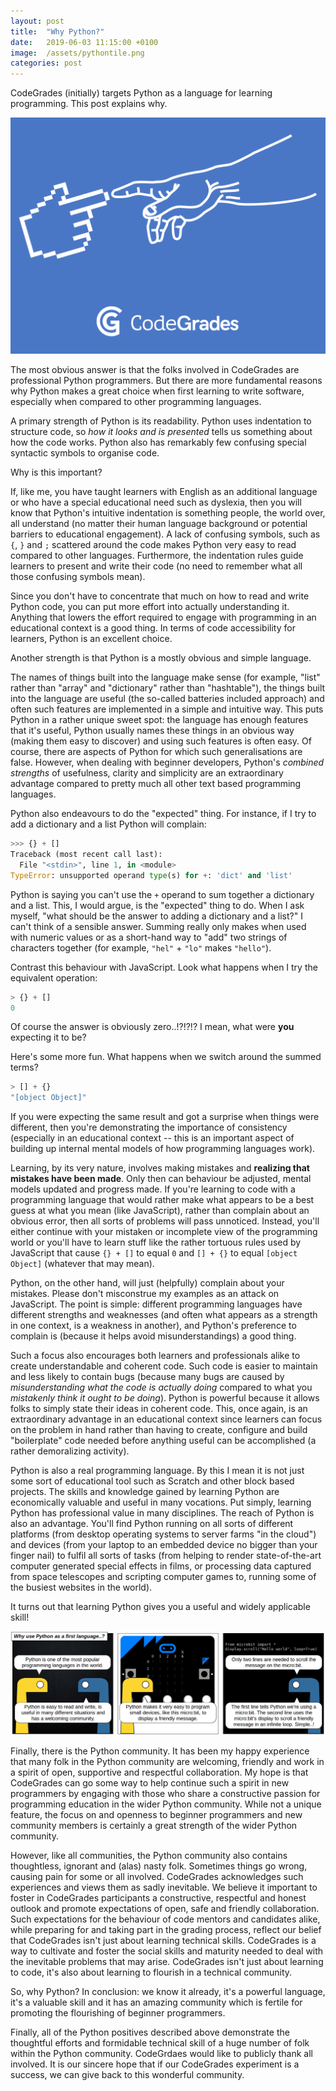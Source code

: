 ```yaml
---
layout: post
title:  "Why Python?"
date:   2019-06-03 11:15:00 +0100
image:  /assets/pythontile.png
categories: post 
---
```


CodeGrades (initially) targets Python as a language for learning programming.
This post explains why.

![Creation of Code](/assets/creation_small.png)

The most obvious answer is that the folks involved in CodeGrades are
professional Python programmers. But there are more fundamental reasons why
Python makes a great choice when first learning to write software, especially
when compared to other programming languages.

A primary strength of Python is its readability. Python uses indentation
to structure code, so *how it looks and is presented* tells us something about
how the code works. Python also has remarkably few confusing special syntactic
symbols to organise code.

Why is this important?

If, like me, you have taught learners with English as an additional language or
who have a special educational need such as dyslexia, then you will know
that Python's intuitive indentation is something people, the world over, all
understand (no matter their human language background or potential barriers to
educational engagement). A lack of confusing symbols, such as `{`, `}` and `;`
scattered around the code makes Python very easy to read compared to other
languages. Furthermore, the indentation rules guide learners to present and
write their code (no need to remember what all those confusing symbols mean).

Since you don't have to concentrate that much on how to read and write Python
code, you can put more effort into actually understanding it. Anything that
lowers the effort required to engage with programming in an educational context
is a good thing. In terms of code accessibility for learners, Python is an
excellent choice.

Another strength is that Python is a mostly obvious and simple language.

The names of things built into the language make sense (for example, "list"
rather than "array" and "dictionary" rather than "hashtable"), the things
built into the language are useful (the so-called batteries included approach)
and often such features are implemented in a simple and intuitive way. This
puts Python in a rather unique sweet spot: the language has enough features
that it's useful, Python usually names these things in an obvious way (making
them easy to discover) and using such features is often easy. Of course,
there are aspects of Python for which such generalisations are false. However,
when dealing with beginner developers, Python's *combined strengths* of
usefulness, clarity and simplicity are an extraordinary advantage compared to
pretty much all other text based programming languages.

Python also endeavours to do the "expected" thing. For instance, if I try to
add a dictionary and a list Python will complain:

```python
>>> {} + []
Traceback (most recent call last):
  File "<stdin>", line 1, in <module>
TypeError: unsupported operand type(s) for +: 'dict' and 'list'
```

Python is saying you can't use the `+` operand to sum together a dictionary and
a list. This, I would argue, is the "expected" thing to do. When I ask myself,
"what should be the answer to adding a dictionary and a list?" I can't think of
a sensible answer. Summing really only makes when used with numeric values or
as a short-hand way to "add" two strings of characters together (for example,
`"hel"` + `"lo"` makes `"hello"`).

Contrast this behaviour with JavaScript. Look what happens when I try the
equivalent operation:

```javascript
> {} + []
0
```

Of course the answer is obviously zero..!?!?!? I mean, what were **you**
expecting it to be?

Here's some more fun. What happens when we switch around the summed terms?

```javascript
> [] + {}
"[object Object]"
```

If you were expecting the same result and got a surprise when things were
different, then you're demonstrating the importance of consistency (especially
in an educational context -- this is an important aspect of building
up internal mental models of how programming languages work).

Learning, by its very nature, involves making mistakes and **realizing that
mistakes have been made**. Only then can behaviour be adjusted, mental models
updated and progress made. If you're learning to code with a programming
language that would rather make what appears to be a best guess at what you
mean (like JavaScript), rather than complain about an obvious error, then all
sorts of problems will pass unnoticed. Instead, you'll either continue with
your mistaken or incomplete view of the programming world or you'll have to
learn stuff like the rather tortuous rules used by JavaScript that cause
`{} + []` to equal `0` and `[] + {}` to equal `[object Object]` (whatever that
may mean).

Python, on the other hand, will just (helpfully) complain about your mistakes.
Please don't misconstrue my examples as an attack on JavaScript. The point is
simple: different programming languages have different strengths and weaknesses
(and often what appears as a strength in one context, is a weakness in
another), and Python's preference to complain is (because it helps avoid
misunderstandings) a good thing.

Such a focus also encourages both learners and professionals alike to create
understandable and coherent code. Such code is easier to maintain and less
likely to contain bugs (because many bugs are caused by *misunderstanding what
the code is actually doing* compared to what you *mistakenly think it ought to
be doing*). Python is powerful because it allows folks to simply state their
ideas in coherent code. This, once again, is an extraordinary advantage in an
educational context since learners can focus on the problem in hand rather than
having to create, configure and build "boilerplate" code needed before anything
useful can be accomplished (a rather demoralizing activity).

Python is also a real programming language. By this I mean it is not just some
sort of educational tool such as Scratch and other block based projects. The
skills and knowledge gained by learning Python
are economically valuable and useful in many vocations. Put simply, learning
Python has professional value in many disciplines. The reach of Python is also
an advantage. You'll find Python running on all sorts of different platforms
(from desktop operating systems to server farms "in the cloud") and devices
(from your laptop to an embedded device no bigger than your finger nail) to
fulfil all sorts of tasks (from helping to render state-of-the-art computer
generated special effects in films, or processing data captured from space
telescopes and scripting computer games to, running some of the busiest
websites in the world).

It turns out that learning Python gives you a useful and widely applicable
skill!

<a href="https://rebrand.ly/zkv15v"><img src="/assets/microbit.gif"/></a>

Finally, there is the Python community. It has been my happy experience that
many folk in the Python community are welcoming, friendly and work in a spirit
of open, supportive and respectful collaboration. My hope is that CodeGrades
can go some way to help continue such a spirit in new
programmers by engaging with those who share a constructive passion for
programming education in the wider Python community. While not a unique
feature, the focus on and openness to beginner programmers and new community
members is certainly a great strength of the wider Python community.

However, like all communities, the Python community also contains thoughtless,
ignorant and (alas) nasty folk. Sometimes things go wrong, causing pain for
some or all involved. CodeGrades acknowledges such experiences and views them
as sadly inevitable. We believe it important to foster in CodeGrades
participants a constructive, respectful and honest outlook and promote
expectations of open, safe and friendly collaboration. Such expectations for
the behaviour of code mentors and candidates alike, while preparing for and
taking part in the grading process, reflect our belief that CodeGrades isn't
just about learning technical skills. CodeGrades is a way to cultivate and
foster the social skills and maturity needed to deal with the inevitable
problems that may arise. CodeGrades isn't just about
learning to code, it's also about learning to flourish in a technical
community.

So, why Python? In conclusion: we know it already, it's a powerful language,
it's a valuable skill and it has an amazing community which is fertile for
promoting the flourishing of beginner programmers.

Finally, all of the Python positives described above demonstrate the
thoughtful efforts and formidable technical skill of a huge number of folk
within the Python community. CodeGrdaes would like to publicly thank all
involved. It is our sincere hope that if our CodeGrades experiment is a
success, we can give back to this wonderful community.

